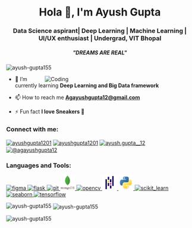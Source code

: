 <h1 align="center">Hola 👋, I'm Ayush Gupta</h1>
<h3 align="center">Data Science aspirant| Deep Learning | Machine Learning | UI/UX enthusiast | Undergrad, VIT Bhopal</h3>
<h5 align="center">"DREAMS ARE REAL"</h5>

<p align="left"> <img src="https://komarev.com/ghpvc/?username=ayush-gupta155&label=Profile%20views&color=0e75b6&style=flat" alt="ayush-gupta155" /> </p>


<img align="right" alt="Coding" width="400" src="https://media.giphy.com/media/ITRemFlr5tS39AzQUL/giphy.gif">

- 🌱 I’m currently learning **Deep Learning and Big Data framework**

- 📫 How to reach me **Agayushgupta12@gmail.com**

- ⚡ Fun fact **I love Sneakers 👟**

<h3 align="left">Connect with me:</h3>
<p align="left">
<a href="https://twitter.com/ayushgupta1201" target="blank"><img align="center" src="https://raw.githubusercontent.com/rahuldkjain/github-profile-readme-generator/master/src/images/icons/Social/twitter.svg" alt="ayushgupta1201" height="30" width="40" /></a>
<a href="https://linkedin.com/in/ayushgupta1201" target="blank"><img align="center" src="https://raw.githubusercontent.com/rahuldkjain/github-profile-readme-generator/master/src/images/icons/Social/linked-in-alt.svg" alt="ayushgupta1201" height="30" width="40" /></a>
<a href="https://instagram.com/ayush.gupta__12" target="blank"><img align="center" src="https://raw.githubusercontent.com/rahuldkjain/github-profile-readme-generator/master/src/images/icons/Social/instagram.svg" alt="ayush.gupta__12" height="30" width="40" /></a>
<a href="https://medium.com/@agayushgupta12" target="blank"><img align="center" src="https://raw.githubusercontent.com/rahuldkjain/github-profile-readme-generator/master/src/images/icons/Social/medium.svg" alt="@agayushgupta12" height="30" width="40" /></a>
</p>

<h3 align="left">Languages and Tools:</h3>
<p align="left"> <a href="https://www.figma.com/" target="_blank" rel="noreferrer"> <img src="https://www.vectorlogo.zone/logos/figma/figma-icon.svg" alt="figma" width="40" height="40"/> </a> <a href="https://flask.palletsprojects.com/" target="_blank" rel="noreferrer"> <img src="https://www.vectorlogo.zone/logos/pocoo_flask/pocoo_flask-icon.svg" alt="flask" width="40" height="40"/> </a> <a href="https://git-scm.com/" target="_blank" rel="noreferrer"> <img src="https://www.vectorlogo.zone/logos/git-scm/git-scm-icon.svg" alt="git" width="40" height="40"/> </a> <a href="https://www.mongodb.com/" target="_blank" rel="noreferrer"> <img src="https://raw.githubusercontent.com/devicons/devicon/master/icons/mongodb/mongodb-original-wordmark.svg" alt="mongodb" width="40" height="40"/> </a> <a href="https://opencv.org/" target="_blank" rel="noreferrer"> <img src="https://www.vectorlogo.zone/logos/opencv/opencv-icon.svg" alt="opencv" width="40" height="40"/> </a> <a href="https://pandas.pydata.org/" target="_blank" rel="noreferrer"> <img src="https://raw.githubusercontent.com/devicons/devicon/2ae2a900d2f041da66e950e4d48052658d850630/icons/pandas/pandas-original.svg" alt="pandas" width="40" height="40"/> </a> <a href="https://www.python.org" target="_blank" rel="noreferrer"> <img src="https://raw.githubusercontent.com/devicons/devicon/master/icons/python/python-original.svg" alt="python" width="40" height="40"/> </a> <a href="https://scikit-learn.org/" target="_blank" rel="noreferrer"> <img src="https://upload.wikimedia.org/wikipedia/commons/0/05/Scikit_learn_logo_small.svg" alt="scikit_learn" width="40" height="40"/> </a> <a href="https://seaborn.pydata.org/" target="_blank" rel="noreferrer"> <img src="https://seaborn.pydata.org/_images/logo-mark-lightbg.svg" alt="seaborn" width="40" height="40"/> </a> <a href="https://www.tensorflow.org" target="_blank" rel="noreferrer"> <img src="https://www.vectorlogo.zone/logos/tensorflow/tensorflow-icon.svg" alt="tensorflow" width="40" height="40"/> </a> </p>

<p><img align="left" src="https://github-readme-stats.vercel.app/api/top-langs?username=ayush-gupta155&show_icons=true&locale=en&layout=compact" alt="ayush-gupta155" /></p>

<p>&nbsp;<img align="center" src="https://github-readme-stats.vercel.app/api?username=ayush-gupta155&show_icons=true&locale=en" alt="ayush-gupta155" /></p>

<p><img align="center" src="https://github-readme-streak-stats.herokuapp.com/?user=ayush-gupta155&" alt="ayush-gupta155" /></p>
